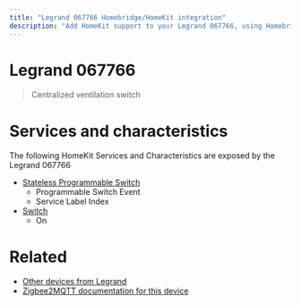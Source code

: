 ```yaml
---
title: "Legrand 067766 Homebridge/HomeKit integration"
description: "Add HomeKit support to your Legrand 067766, using Homebridge, Zigbee2MQTT and homebridge-z2m."
---
```

<!---
This file has been GENERATED using src/docgen/docgen.ts
DO NOT EDIT THIS FILE MANUALLY!
-->
# Legrand 067766
> Centralized ventilation switch


# Services and characteristics
The following HomeKit Services and Characteristics are exposed by
the Legrand 067766

* [Stateless Programmable Switch](../../action.md)
  * Programmable Switch Event
  * Service Label Index
* [Switch](../../switch.md)
  * On


# Related
* [Other devices from Legrand](../index.md#legrand)
* [Zigbee2MQTT documentation for this device](https://www.zigbee2mqtt.io/devices/067766.html)